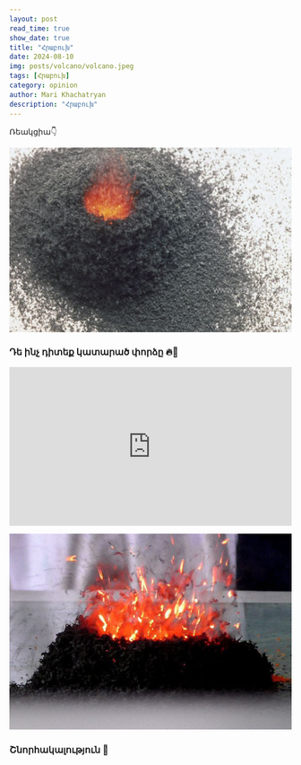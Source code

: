 ```yaml
---
layout: post
read_time: true
show_date: true
title: "Հրաբուխ"
date: 2024-08-10
img: posts/volcano/volcano.jpeg
tags: [Հրաբուխ]
category: opinion
author: Mari Khachatryan
description: "Հրաբուխ"
---
```



   
  Ռեակցիա👇
  

  
![Լոգանքի Ռումբեր](./assets/img/posts/volcano/volcano_1.jpeg)

### Դե ինչ դիտեք կատարած փորձը 🔥🤍

<div style="position: relative; padding-bottom: 56.25%; height: 0; overflow: hidden; max-width: 100%; background: #000;"> 
 Հաջորդ տեսանյութը ներքևում 👇
   
  <iframe src="https://www.youtube.com/embed/WRrYixLfnPU" style="position: absolute; top: 0; left: 0; width: 100%; height: 100%;" frameborder="0" allow="accelerometer; autoplay; clipboard-write; encrypted-media; gyroscope; picture-in-picture" allowfullscreen></iframe>
</div>



![Լոգանքի Ռումբեր](./assets/img/posts/volcano/volcano_2.jpeg)

### Շնորհակալություն 🤍
